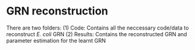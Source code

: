 # GRN reconstruction
There are two folders: 
(1) Code: Contains all the neccessary code/data to reconstruct _E. coli_ GRN
(2) Results: Contains the reconstructed GRN and parameter estimation for the learnt GRN 
